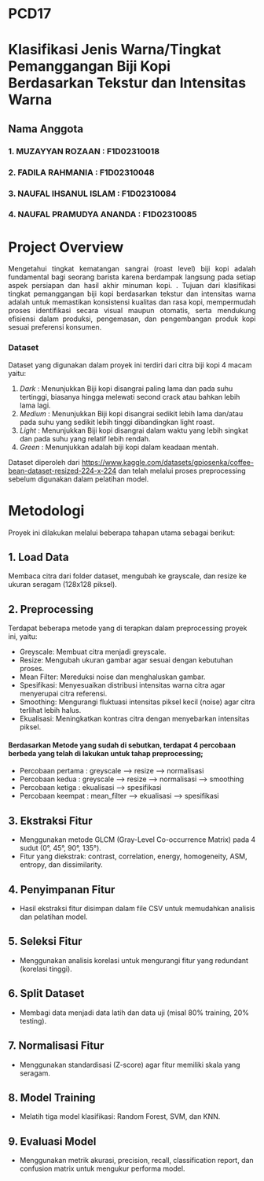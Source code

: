 # PCD17
# Klasifikasi Jenis Warna/Tingkat Pemanggangan Biji Kopi Berdasarkan Tekstur dan Intensitas Warna

## Nama Anggota
### 1. MUZAYYAN ROZAAN : F1D02310018
### 2. FADILA RAHMANIA : F1D02310048
### 3. NAUFAL IHSANUL ISLAM : F1D02310084
### 4. NAUFAL PRAMUDYA ANANDA : F1D02310085


# Project Overview

<p align = justify>Mengetahui tingkat kematangan sangrai (roast level) biji kopi adalah fundamental bagi seorang barista karena berdampak langsung pada setiap aspek persiapan dan hasil akhir minuman kopi. .
Tujuan dari klasifikasi tingkat pemanggangan biji kopi berdasarkan tekstur dan intensitas warna adalah untuk memastikan konsistensi kualitas dan rasa kopi, mempermudah proses identifikasi secara visual maupun otomatis, serta mendukung efisiensi dalam produksi, pengemasan, dan pengembangan produk kopi sesuai preferensi konsumen.</p>

### Dataset
Dataset yang digunakan dalam proyek ini terdiri dari citra biji kopi 4 macam yaitu:
1. *Dark* :  Menunjukkan Biji kopi disangrai paling lama dan pada suhu tertinggi, biasanya hingga melewati second crack atau bahkan lebih lama lagi.
2. *Medium* :  Menunjukkan Biji kopi disangrai sedikit lebih lama dan/atau pada suhu yang sedikit lebih tinggi dibandingkan light roast.
3. *Light* : Menunjukkan Biji kopi disangrai dalam waktu yang lebih singkat dan pada suhu yang relatif lebih rendah.
4. *Green* : Menunjukkan adalah biji kopi dalam keadaan mentah.

Dataset diperoleh dari https://www.kaggle.com/datasets/gpiosenka/coffee-bean-dataset-resized-224-x-224 dan telah melalui proses preprocessing sebelum digunakan dalam pelatihan model.

# Metodologi
Proyek ini dilakukan melalui beberapa tahapan utama sebagai berikut:

## 1. Load Data
Membaca citra dari folder dataset, mengubah ke grayscale, dan resize ke ukuran seragam (128x128 piksel).

## 2. Preprocessing
Terdapat beberapa metode yang di terapkan dalam preprocessing proyek ini, yaitu:
- Greyscale: Membuat citra menjadi greyscale.
- Resize: Mengubah ukuran gambar agar sesuai dengan kebutuhan proses.
- Mean Filter: Mereduksi noise dan menghaluskan gambar.
- Spesifikasi: Menyesuaikan distribusi intensitas warna citra agar menyerupai citra referensi.
- Smoothing: Mengurangi fluktuasi intensitas piksel kecil (noise) agar citra terlihat lebih halus.
- Ekualisasi: Meningkatkan kontras citra dengan menyebarkan intensitas piksel.
#### Berdasarkan Metode yang sudah di sebutkan, terdapat 4 percobaan berbeda yang telah di lakukan untuk tahap preprocessing;
- Percobaan pertama : greyscale --> resize --> normalisasi
- Percobaan kedua : greyscale --> resize --> normalisasi --> smoothing
- Percobaan ketiga : ekualisasi --> spesifikasi
- Percobaan keempat : mean_filter --> ekualisasi --> spesifikasi

## 3. Ekstraksi Fitur
- Menggunakan metode GLCM (Gray-Level Co-occurrence Matrix) pada 4 sudut (0°, 45°, 90°, 135°).
- Fitur yang diekstrak: contrast, correlation, energy, homogeneity, ASM, entropy, dan dissimilarity.

## 4. Penyimpanan Fitur
- Hasil ekstraksi fitur disimpan dalam file CSV untuk memudahkan analisis dan pelatihan model.

## 5. Seleksi Fitur
- Menggunakan analisis korelasi untuk mengurangi fitur yang redundant (korelasi tinggi).

## 6. Split Dataset
- Membagi data menjadi data latih dan data uji (misal 80% training, 20% testing).

## 7. Normalisasi Fitur
- Menggunakan standardisasi (Z-score) agar fitur memiliki skala yang seragam.

## 8. Model Training
- Melatih tiga model klasifikasi: Random Forest, SVM, dan KNN.

## 9. Evaluasi Model
- Menggunakan metrik akurasi, precision, recall, classification report, dan confusion matrix untuk mengukur performa model.
